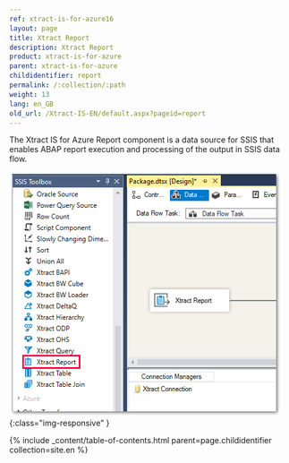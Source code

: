 ```yaml
---
ref: xtract-is-for-azure16
layout: page
title: Xtract Report
description: Xtract Report
product: xtract-is-for-azure
parent: xtract-is-for-azure
childidentifier: report
permalink: /:collection/:path
weight: 13
lang: en_GB
old_url: /Xtract-IS-EN/default.aspx?pageid=report
---
```


The Xtract IS for Azure Report component is a data source for SSIS that enables ABAP report execution and processing of the output in SSIS data flow.

![Report](/img/content/Report.png){:class="img-responsive" }

{% include _content/table-of-contents.html parent=page.childidentifier collection=site.en %}